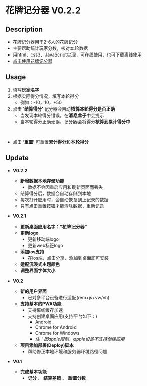 # 花牌记分器 V0.2.2

## Description

   - 花牌记分器用于2-6人的花牌记分
   - 主要帮助统计玩家分数，核对本轮数据
   - 用html、css3、JavaScript实现，可在线使用，也可下载离线使用
   - [点击使用花牌记分器](https://kit.aibox.nl/HuaPaiScore/HuaPai.html)

## Usage

   1. 填写**玩家名字**
   2. 根据实际得分情况，填写本轮得分
      - 例如：-10，10，+50
   3. 点击 **‘结算得分’** 记分器会自动**核算本轮得分是否正确**
      - 当发现本轮得分错误，在**消息盒子**中会提示
      - 当本轮得分正确无误，记分器会将得分**核算到累计得分中**
      
   <br/>
   
   - 点击 **‘重置’** 可重置**累计得分**和**本轮得分**

## Update

   - **V0.2.2**
      - **新增数据本地存储功能**
         - 数据不会因重启应用和刷新页面而丢失
	 - 结算得分后，数据会自动存储到本地
	 - 每次打开应用时，会自动恢复到上记录的数据
	 - 只有点击重置按钮才能清除数据，重新记录
   - **V0.2.1**
      - **更新桌面应用名字：“花牌记分器”**
      - **更新logo**
         - 更新移动端logo
         - 更新web标签logo
      - **添加ios支持**
         - 在ios端，点击分享，添加到桌面即可安装
      - **适配沉浸式主题颜色**
      - **调整界面字体大小**

   - **V0.2**
      - **新的用户界面**
         - 已对多平台设备进行适配(rem+js+vw/vh)
      - **支持基本的PWA功能**
         - 支持离线缓存加速
         - 支持创建桌面应用(支持平台如下：)
            - Android
            - Chrome for Android
            - Chrome for Windows
            - *注：因apple限制，apple设备不支持创建应用*
      - **项目添加部署(Deploy)脚本**
         - 帮助修正本地环境和服务器环境路径问题

   - **V0.1**
      - **完成基本功能**
         - **记分** 、 **结算差错** 、 **重置分数**
